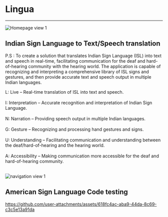 # Lingua
---
![Homepage view 1](https://github.com/user-attachments/assets/6bda9ca0-0276-436b-9940-7490677a062a)

Indian Sign Language to Text/Speech translation
-
P.S : To create a solution that translates Indian Sign Language (ISL) into text and speech in real-time, facilitating communication for the deaf and hard-of-hearing community with the hearing world. The application is capable of recognizing and interpreting a comprehensive library of ISL signs and gestures, and then provide accurate text and speech output in multiple Indian languages.


 L: Live – Real-time translation of ISL into text and speech. <br/>
<br/>
 I: Interpretation – Accurate recognition and interpretation of Indian Sign Language. <br/>
<br/>
 N: Narration – Providing speech output in multiple Indian languages. <br/>
<br/>
 G: Gesture – Recognizing and processing hand gestures and signs. <br/>
<br/>
 U: Understanding – Facilitating communication and understanding between the deaf/hard-of-hearing and the hearing world. <br/>
<br/>
 A: Accessibility – Making communication more accessible for the deaf and hard-of-hearing community. <br/>
<br/>


![navigation view 1](https://github.com/user-attachments/assets/247e25a2-e5a6-4736-882a-5a49c5a0063b)

American Sign Language Code testing
-
https://github.com/user-attachments/assets/618fc4ac-aba9-44da-8c69-c3c5e13a91da

